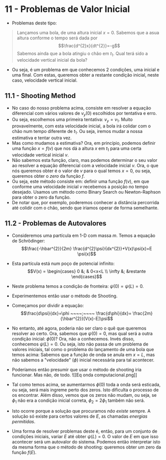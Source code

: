 # 11 -  Problemas de Valor Inicial
- Problemas deste tipo:
> Lançamos uma bola, de uma altura inicial $x=0$. Sabemos que a asua altura conforme o tempo será dada por $$\frac{d^{2}x}{dt^{2}}=-g$$
> Sabemos ainda que a bola atingiu o chão em $t_{1}$. Qual terá sido a velocidade vertical inicial da bola?

- Ou seja, é um problema em que conhecemos 2 condições, uma inicial e uma final. Com estas, queremos obter a restante condição inicial, neste caso, velocidade vertical inicial.

## 11.1 - Shooting Method
- No caso do nosso problema acima, consiste em resolver a equação diferencial com vários valores de $v_{y}(0)$ escolhidos por tentativa e erro.
- Ou seja, escolhemos uma primeira tentativa: $v_{y}=v_{1}$. Muito provavelmente, com esta velocidade inicial, a bola irá colidar com o chão num tempo diferente de $t_1$. Ou seja, iremos mudar a nossa estimativa e tentar outra vez.
- Mas como mudamos a estimativa? Ora, em princípio, podemos definir uma função $x=f(v)$ que nos dá a altura $x$ em $t_1$ para uma certa velocidade vertical inicial $v$.
- Não sabemos esta função, claro, mas podemos determinar o seu valor ao resolver a equação diferencial com a velocidade inicial $v$. Ora, o que nós queremos obter é o valor de $v$ para o qual temos $x=0$, ou seja, queremos obter o *zero* da função $f$.
- Ou seja, este método consiste em: definir uma função $f(v)$, em que conforme uma velocidade inicial $v$ recebemos a posição no tempo desejado. Usamos um método como Binary Search ou Newton-Raphson para obter o zero da função.
- De notar que, por exemplo, poderemos conhecer a distância percorrida até colidir com o chão, sendo que iriamos operar de forma semelhante.

## 11.2 - Problemas de Autovalores
- Consideremos uma partícula em 1-D com massa $m$. Temos a equação de Schrödinger:
$$\frac{-\hbar^{2}}{2m} \frac{d^{2}\psi}{dx^{2}}+V(x)\psi(x)=E \psi(x)$$
- Esta partícula está num poço de potencial infinito:
$$V(x) = \begin{cases}
0 &; & 0<x<L \\
\infty &; &restante
\end{cases}$$
- Neste problema temos a condição de fronteira: $\psi(0)=\psi(L)=0$. 
- Experimentemos então usar o método de Shooting.

- Começamos por dividir a equação:
$$\frac{d\psi}{dx}=\phi ~~~~;~~~~ \frac{d\phi}{dx}= \frac{2m}{\hbar^{2}}[V(x)-E]\psi$$
- No entanto, até agora, poderia não ser claro o quê que queremos resolver ao certo. Ora, sabemos que $\psi(0)=0$, mas qual será a outra condição inicial: $\phi(0)$? Ora, não a conhecemos. Invés disso, conhecemos $\psi(L)=0$. Ou seja, isto não passa de um problema de valores iniciais, tal como o problema do lançamento de uma bola que temos acima: Sabemos que a função de onda se anula em $x=L$, mas não sabemos a "velocidade" ($\phi$) inicial necessária para tal acontecer.
- Poderíamos então presumir que usar o método de shooting iria funcionar. Mas não, de todo.
![[Eq onda computacional.png]]
- Tal como temos acima, se aumentarmos $\phi(0)$ toda a onda será esticada, ou seja, será mais ingreme perto dos zeros. Isto dificulta o processo de os encontrar. Além disso, vemos que os zeros não mudam, ou seja, se $\phi_{1}$ não era a condição inicial correta, $\phi_{2}=2 \phi_{1}$ também não será.
- Isto ocorre porque a solução que procuramos *não existe* sempre. A solução só existe para certos valores de $E$, as chamadas _energias permitidas_.
- Uma forma de resolver problemas deste é, então, para um conjunto de condições iniciais, variar $E$ até obter $\psi(L)=0$. O valor de $E$ em que isso acontecer será um autovalor do sistema. Podemos então interpretar isto da mesma forma que o método de shooting: queremos obter um zero da função $f(E)$.